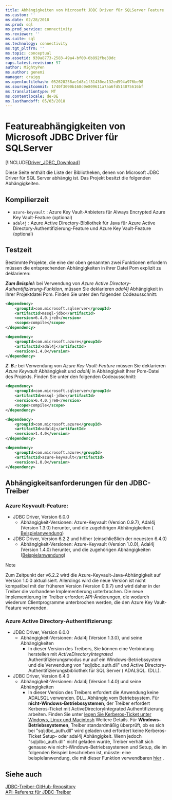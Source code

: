 ```yaml
---
title: Abhängigkeiten von Microsoft JDBC Driver für SQLServer Feature | Microsoft Docs
ms.custom: ''
ms.date: 02/28/2018
ms.prod: sql
ms.prod_service: connectivity
ms.reviewer: ''
ms.suite: sql
ms.technology: connectivity
ms.tgt_pltfrm: ''
ms.topic: conceptual
ms.assetid: 939a8773-2583-49a4-bf00-6b892fbe39dc
caps.latest.revision: 57
author: MightyPen
ms.author: genemi
manager: craigg
ms.openlocfilehash: 052628258ae1d8c1f31430ea132ed594a976be98
ms.sourcegitcommit: 1740f3090b168c0e809611a7aa6fd514075616bf
ms.translationtype: MT
ms.contentlocale: de-DE
ms.lasthandoff: 05/03/2018
---
```

# <a name="feature-dependencies-of-microsoft-jdbc-driver-for-sql-server"></a>Featureabhängigkeiten von Microsoft JDBC Driver für SQLServer
[!INCLUDE[Driver_JDBC_Download](../../includes/driver_jdbc_download.md)]

 Diese Seite enthält die Liste der Bibliotheken, denen von Microsoft JDBC Driver für SQL Server abhängig ist. Das Projekt besitzt die folgenden Abhängigkeiten.
 
 ## <a name="compile-time"></a>Kompilierzeit
 - `azure-keyvault` : Azure Key Vault-Anbieters für Always Encrypted Azure Key Vault-Feature (optional)
 - `adal4j` : Azure Active Directory-Bibliothek für Java für Azure Active Directory-Authentifizierung-Feature und Azure Key Vault-Feature (optional)

 ##  <a name="test-time"></a>Testzeit
Bestimmte Projekte, die eine der oben genannten zwei Funktionen erfordern müssen die entsprechenden Abhängigkeiten in ihrer Datei Pom explizit zu deklarieren:

***Zum Beispiel:*** bei Verwendung von *Azure Active Directory-Authentifizierung-Funktion*, müssen Sie deklarieren *adal4j* Abhängigkeit in Ihrer Projektdatei Pom. Finden Sie unter den folgenden Codeausschnitt: 
```xml
<dependency>
    <groupId>com.microsoft.sqlserver</groupId>
    <artifactId>mssql-jdbc</artifactId>
    <version>6.4.0.jre8</version>
    <scope>compile</scope>
</dependency>

<dependency>
    <groupId>com.microsoft.azure</groupId>
    <artifactId>adal4j</artifactId>
    <version>1.4.0</version>
</dependency>
```

***Z. B.:*** bei Verwendung von *Azure Key Vault-Feature* müssen Sie deklarieren *Azure Keyvault* Abhängigkeit und *adal4j* in Abhängigkeit Ihrer Pom-Datei des Projekts. Finden Sie unter den folgenden Codeausschnitt: 
```xml
<dependency>
    <groupId>com.microsoft.sqlserver</groupId>
    <artifactId>mssql-jdbc</artifactId>
    <version>6.4.0.jre8</version>
    <scope>compile</scope>
</dependency>

<dependency>
    <groupId>com.microsoft.azure</groupId>
    <artifactId>adal4j</artifactId>
    <version>1.4.0</version>
</dependency>

<dependency>
    <groupId>com.microsoft.azure</groupId>
    <artifactId>azure-keyvault</artifactId>
    <version>1.0.0</version>
</dependency>
```
 
 ## <a name="dependency-requirements-for-the-jdbc-driver"></a>Abhängigkeitsanforderungen für den JDBC-Treiber

 ### <a name="azure-keyvault-feature"></a>Azure Keyvault-Feature:
- JDBC Driver, Version 6.0.0 
    - Abhängigkeit-Versionen: Azure-Keyvault (Version 0.9.7), Adal4j (Version 1.3.0) herunter, und die zugehörigen Abhängigkeiten ( [Beispielanwendung](../../connect/jdbc/azure-key-vault-sample-version-6.0.0.md))
- JDBC Driver, Version 6.2.2 und höher (einschließlich der neuesten 6.4.0)
    - Abhängigkeit-Versionen: Azure-Keyvault (Version 1.0.0), Adal4j (Version 1.4.0) herunter, und die zugehörigen Abhängigkeiten ([Beispielanwendung](../../connect/jdbc/azure-key-vault-sample-version-6.2.2.md))

> [!NOTE]
>   Zum Zeitpunkt der v6.2.2 wird die Azure-Keyvault-Java-Abhängigkeit auf Version 1.0.0 aktualisiert. Allerdings wird die neue Version ist nicht kompatibel mit der früheren Version (Version 0.9.7) und wird daher in der Treiber die vorhandene Implementierung unterbrochen. Die neue Implementierung im Treiber erfordert API-Änderungen, die wodurch wiederum Clientprogramme unterbrochen werden, die den Azure Key Vault-Feature verwenden.

  
 ### <a name="azure-active-directory-authentication"></a>Azure Active Directory-Authentifizierung:
- JDBC Driver, Version 6.0.0 
    - Abhängigkeit-Versionen: Adal4j (Version 1.3.0), und seine Abhängigkeiten
        - In dieser Version des Treibers, Sie können eine Verbindung herstellen mit *ActiveDirectoryIntegrated* Authentifizierungsmodus nur auf ein Windows-Betriebssystem und die Verwendung von "sqljdbc_auth.dll" und Active Directory-Authentifizierungsbibliothek für SQL Server ( ADALSQL. (DLL). 
- JDBC Driver, Version 6.4.0
    - Abhängigkeit-Versionen: Adal4j (Version 1.4.0) und seine Abhängigkeiten
        - In dieser Version des Treibers erfordert die Anwendung keine ADALSQL verwenden. DLL. Abhängig vom Betriebsystem. Für **nicht-Windows-Betriebssystemen**, der Treiber erfordert Kerberos-Ticket mit ActiveDirectoryIntegrated Authentifizierung arbeiten. Finden Sie unter [legen Sie Kerberos-Ticket unter Windows, Linux und Macintosh](https://docs.microsoft.com/sql/connect/jdbc/connecting-using-azure-active-directory-authentication#set-kerberos-ticket-on-windows-linux-and-mac) Weitere Details. Für **Windows-Betriebssystemen**, Treiber standardmäßig überprüft, ob es sich bei "sqljdbc_auth.dll" wird geladen und erfordert keine Kerberos-Ticket Setup- oder adal4j Abhängigkeit. Wenn jedoch "sqljdbc_auth.dll" nicht geladen wurde, Treiber verhält sich genauso wie nicht-Windows-Betriebssystemen und Setup, die im folgenden Beispiel beschrieben ist, müsste: eine beispielanwendung, die mit dieser Funktion verwendbaren [hier](../../connect/jdbc/connecting-using-azure-active-directory-authentication.md) .

 ## <a name="see-also"></a>Siehe auch  
 [JDBC-Treiber-GitHub-Repository](https://github.com/microsoft/mssql-jdbc)  
 [API-Referenz für JDBC-Treiber](../../connect/jdbc/reference/jdbc-driver-api-reference.md)  
  
  